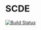 # SCDE

[![Build Status](https://travis-ci.org/JEFworks/scde.svg?branch=master)](https://travis-ci.org/JEFworks/scde)